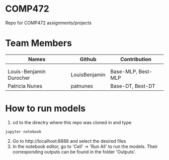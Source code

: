 # COMP472
Repo for COMP472 assignments/projects

# Team Members

| Names                     | Github               	| Contribution 				|
| -------------             | -------------      	| -----------  				|
||||
||||
| Louis-Benjamin Durocher   | LouisBenjamin   		|Base-MLP, Best-MLP			|
| Patricia Nunes   | patnunes   		|Base-DT, Best-DT			|

# How to run models

1. cd to the directry where this repo was cloned in and type

```jupyter notebook```

2. Go to http://localhost:8888 and select the desired files
3. In the notebook editor, go to 'Cell' -> 'Run All' to run the models. Their corresponding outputs can be found in the folder 'Outputs'.
